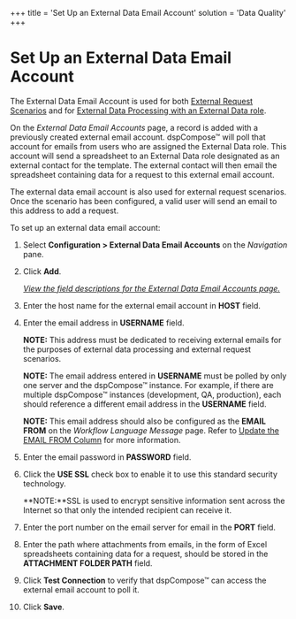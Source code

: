 +++
title = 'Set Up an External Data Email Account'
solution = 'Data Quality'
+++

# Set Up an External Data Email Account

The External Data Email Account is used for both [External Request
Scenarios](../Use_Cases/Use_External_Request_Scenarios) and for
[External Data Processing with an External Data
role](../Use_Cases/Use_External_Data_Roles_in_Request_Processing).

On the *External Data Email Accounts* page, a record is added with a
previously created external email account. dspCompose™ will poll that
account for emails from users who are assigned the External Data role.
This account will send a spreadsheet to an External Data role designated
as an external contact for the template. The external contact will then
email the spreadsheet containing data for a request to this external
email account.

The external data email account is also used for external request
scenarios. Once the scenario has been configured, a valid user will send
an email to this address to add a request.

To set up an external data email account:

1.  Select **Configuration \> External Data Email Accounts** on the
    *Navigation* pane.

2.  Click **Add**.
    
    *[View the field descriptions for the External Data Email Accounts
    page.](../Page_Desc/External_Data_Email_Accounts)*

3.  Enter the host name for the external email account in **HOST**
    field.

4.  Enter the email address in **USERNAME** field.
    
    **NOTE:** This address must be dedicated to receiving external
    emails for the purposes of external data processing and external
    request scenarios.
    
    **NOTE:** The email address entered in **USERNAME** must be polled
    by only one server and the dspCompose™ instance. For example, if
    there are multiple dspCompose™ instances (development, QA,
    production), each should reference a different email address in the
    **USERNAME** field.
    
    **NOTE:** This email address should also be configured as the
    **EMAIL FROM** on the *Workflow Language Message* page. Refer to
    [Update the EMAIL FROM
    Column](Update_the_EMAIL_FROM_Column)<span> </span>for more
    information.

5.  Enter the email password in **PASSWORD** field.

6.  Click the **USE SSL** check box to enable it to use this standard
    security technology.
    
    **NOTE:**SSL is used to encrypt sensitive information sent across
    the Internet so that only the intended recipient can receive it.

7.  Enter the port number on the email server for email in the **PORT**
    field.

8.  Enter the path where attachments from emails, in the form of Excel
    spreadsheets containing data for a request, should be stored in the
    **ATTACHMENT FOLDER PATH** field.

9.  Click **Test Connection** to verify that dspCompose™ can access the
    external email account to poll it.

10. Click **Save**.
